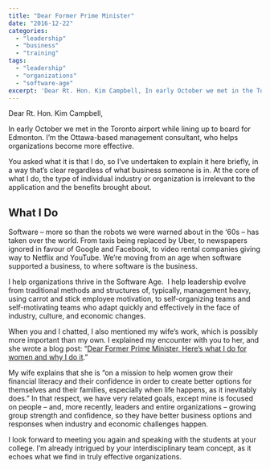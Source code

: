 ```yaml
---
title: "Dear Former Prime Minister"
date: "2016-12-22"
categories: 
  - "leadership"
  - "business"
  - "training"
tags: 
  - "leadership"
  - "organizations"
  - "software-age"
excerpt: 'Dear Rt. Hon. Kim Campbell, In early October we met in the Toronto airport while lining up'
---
```


Dear Rt. Hon. Kim Campbell,

In early October we met in the Toronto airport while lining up to board for Edmonton. I’m the Ottawa-based management consultant, who helps organizations become more effective.

You asked what it is that I do, so I’ve undertaken to explain it here briefly, in a way that’s clear regardless of what business someone is in. At the core of what I do, the type of individual industry or organization is irrelevant to the application and the benefits brought about.

## What I Do

Software – more so than the robots we were warned about in the ‘60s – has taken over the world. From taxis being replaced by Uber, to newspapers ignored in favour of Google and Facebook, to video rental companies giving way to Netflix and YouTube. We’re moving from an age when software supported a business, to where software is the business.

I help organizations thrive in the Software Age.  I help leadership evolve from traditional methods and structures of, typically, management heavy, using carrot and stick employee motivation, to self-organizing teams and self-motivating teams who adapt quickly and effectively in the face of industry, culture, and economic changes.

When you and I chatted, I also mentioned my wife’s work, which is possibly more important than my own. I explained my encounter with you to her, and she wrote a blog post: “[Dear Former Prime Minister, Here’s what I do for women and why I do it](https://yourfinanciallaunchpad.com/dear-former-prime-minister-heres-what-i-do-for-women-and-why-i-do-it-2/).”

My wife explains that she is “on a mission to help women grow their financial literacy and their confidence in order to create better options for themselves and their families, especially when life happens, as it inevitably does.” In that respect, we have very related goals, except mine is focused on people – and, more recently, leaders and entire organizations – growing group strength and confidence, so they have better business options and responses when industry and economic challenges happen.

I look forward to meeting you again and speaking with the students at your college. I’m already intrigued by your interdisciplinary team concept, as it echoes what we find in truly effective organizations.
